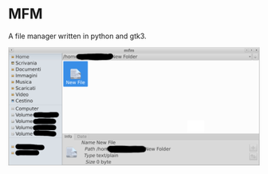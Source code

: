 # MFM
A file manager written in python and gtk3.

![My image](https://github.com/frank038/MFM/blob/main/screenshot1.png)

